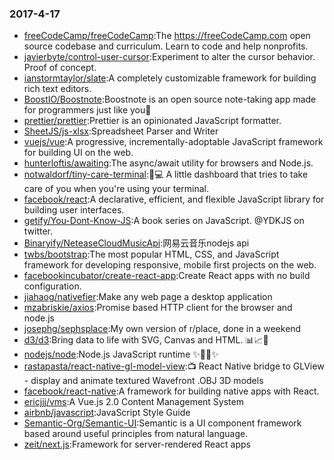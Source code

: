 ### 2017-4-17 
* [freeCodeCamp/freeCodeCamp](https://github.com//freeCodeCamp/freeCodeCamp):The https://freeCodeCamp.com open source codebase and curriculum. Learn to code and help nonprofits. 
* [javierbyte/control-user-cursor](https://github.com//javierbyte/control-user-cursor):Experiment to alter the cursor behavior. Proof of concept. 
* [ianstormtaylor/slate](https://github.com//ianstormtaylor/slate):A completely customizable framework for building rich text editors. 
* [BoostIO/Boostnote](https://github.com//BoostIO/Boostnote):Boostnote is an open source note-taking app made for programmers just like you🚀 
* [prettier/prettier](https://github.com//prettier/prettier):Prettier is an opinionated JavaScript formatter. 
* [SheetJS/js-xlsx](https://github.com//SheetJS/js-xlsx):Spreadsheet Parser and Writer 
* [vuejs/vue](https://github.com//vuejs/vue):A progressive, incrementally-adoptable JavaScript framework for building UI on the web. 
* [hunterloftis/awaiting](https://github.com//hunterloftis/awaiting):The async/await utility for browsers and Node.js. 
* [notwaldorf/tiny-care-terminal](https://github.com//notwaldorf/tiny-care-terminal):💖💻 A little dashboard that tries to take care of you when you're using your terminal. 
* [facebook/react](https://github.com//facebook/react):A declarative, efficient, and flexible JavaScript library for building user interfaces. 
* [getify/You-Dont-Know-JS](https://github.com//getify/You-Dont-Know-JS):A book series on JavaScript. @YDKJS on twitter. 
* [Binaryify/NeteaseCloudMusicApi](https://github.com//Binaryify/NeteaseCloudMusicApi):网易云音乐nodejs api 
* [twbs/bootstrap](https://github.com//twbs/bootstrap):The most popular HTML, CSS, and JavaScript framework for developing responsive, mobile first projects on the web. 
* [facebookincubator/create-react-app](https://github.com//facebookincubator/create-react-app):Create React apps with no build configuration. 
* [jiahaog/nativefier](https://github.com//jiahaog/nativefier):Make any web page a desktop application 
* [mzabriskie/axios](https://github.com//mzabriskie/axios):Promise based HTTP client for the browser and node.js 
* [josephg/sephsplace](https://github.com//josephg/sephsplace):My own version of r/place, done in a weekend 
* [d3/d3](https://github.com//d3/d3):Bring data to life with SVG, Canvas and HTML. 📊📈🎉 
* [nodejs/node](https://github.com//nodejs/node):Node.js JavaScript runtime ✨🐢🚀✨ 
* [rastapasta/react-native-gl-model-view](https://github.com//rastapasta/react-native-gl-model-view):📺 React Native bridge to GLView - display and animate textured Wavefront .OBJ 3D models 
* [facebook/react-native](https://github.com//facebook/react-native):A framework for building native apps with React. 
* [ericjjj/vms](https://github.com//ericjjj/vms):A Vue.js 2.0 Content Management System 
* [airbnb/javascript](https://github.com//airbnb/javascript):JavaScript Style Guide 
* [Semantic-Org/Semantic-UI](https://github.com//Semantic-Org/Semantic-UI):Semantic is a UI component framework based around useful principles from natural language. 
* [zeit/next.js](https://github.com//zeit/next.js):Framework for server-rendered React apps 
